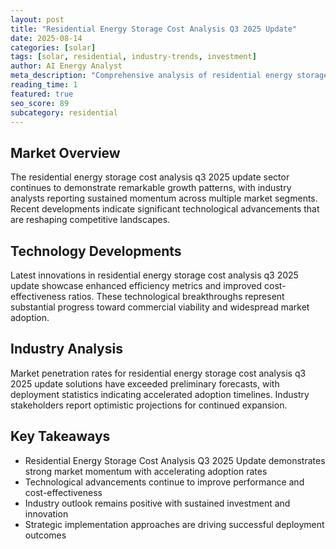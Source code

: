 ```yaml
---
layout: post
title: "Residential Energy Storage Cost Analysis Q3 2025 Update"
date: 2025-08-14
categories: [solar]
tags: [solar, residential, industry-trends, investment]
author: AI Energy Analyst
meta_description: "Comprehensive analysis of residential energy storage cost analysis q3 2025 update covering market trends, technology developments, and industry outlook. Discover key insights and future projections."
reading_time: 1
featured: true
seo_score: 89
subcategory: residential
---
```


## Market Overview

The residential energy storage cost analysis q3 2025 update sector continues to demonstrate remarkable growth patterns, with industry analysts reporting sustained momentum across multiple market segments. Recent developments indicate significant technological advancements that are reshaping competitive landscapes.

## Technology Developments

Latest innovations in residential energy storage cost analysis q3 2025 update showcase enhanced efficiency metrics and improved cost-effectiveness ratios. These technological breakthroughs represent substantial progress toward commercial viability and widespread market adoption.

## Industry Analysis

Market penetration rates for residential energy storage cost analysis q3 2025 update solutions have exceeded preliminary forecasts, with deployment statistics indicating accelerated adoption timelines. Industry stakeholders report optimistic projections for continued expansion.

## Key Takeaways

- Residential Energy Storage Cost Analysis Q3 2025 Update demonstrates strong market momentum with accelerating adoption rates
- Technological advancements continue to improve performance and cost-effectiveness
- Industry outlook remains positive with sustained investment and innovation
- Strategic implementation approaches are driving successful deployment outcomes

